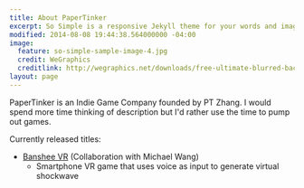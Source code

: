 ```yaml
---
title: About PaperTinker
excerpt: So Simple is a responsive Jekyll theme for your words and images.
modified: 2014-08-08 19:44:38.564000000 -04:00
image:
  feature: so-simple-sample-image-4.jpg
  credit: WeGraphics
  creditlink: http://wegraphics.net/downloads/free-ultimate-blurred-background-pack/
layout: page
---
```


PaperTinker is an Indie Game Company founded by PT Zhang. I would spend more time thinking of description but I'd rather use the time to pump out games.

Currently released titles:
- [Banshee VR](https://papertinker.com/games/banshee/) (Collaboration with Michael Wang)
  - Smartphone VR game that uses voice as input to generate virtual shockwave